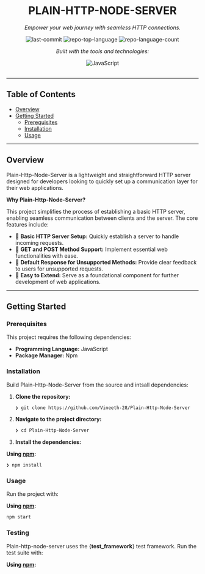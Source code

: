 <div id="top">

<!-- HEADER STYLE: CLASSIC -->
<div align="center">


# PLAIN-HTTP-NODE-SERVER

<em>Empower your web journey with seamless HTTP connections.</em>

<!-- BADGES -->
<img src="https://img.shields.io/github/last-commit/Vineeth-28/Plain-Http-Node-Server?style=flat&logo=git&logoColor=white&color=0080ff" alt="last-commit">
<img src="https://img.shields.io/github/languages/top/Vineeth-28/Plain-Http-Node-Server?style=flat&color=0080ff" alt="repo-top-language">
<img src="https://img.shields.io/github/languages/count/Vineeth-28/Plain-Http-Node-Server?style=flat&color=0080ff" alt="repo-language-count">

<em>Built with the tools and technologies:</em>

<img src="https://img.shields.io/badge/JavaScript-F7DF1E.svg?style=flat&logo=JavaScript&logoColor=black" alt="JavaScript">

</div>
<br>

---

## Table of Contents

- [Overview](#overview)
- [Getting Started](#getting-started)
    - [Prerequisites](#prerequisites)
    - [Installation](#installation)
    - [Usage](#usage)


---

## Overview

Plain-Http-Node-Server is a lightweight and straightforward HTTP server designed for developers looking to quickly set up a communication layer for their web applications.

**Why Plain-Http-Node-Server?**

This project simplifies the process of establishing a basic HTTP server, enabling seamless communication between clients and the server. The core features include:

- 🚀 **Basic HTTP Server Setup:** Quickly establish a server to handle incoming requests.
- 📡 **GET and POST Method Support:** Implement essential web functionalities with ease.
- 🔄 **Default Response for Unsupported Methods:** Provide clear feedback to users for unsupported requests.
- 🔧 **Easy to Extend:** Serve as a foundational component for further development of web applications.

---

## Getting Started

### Prerequisites

This project requires the following dependencies:

- **Programming Language:** JavaScript
- **Package Manager:** Npm

### Installation

Build Plain-Http-Node-Server from the source and intsall dependencies:

1. **Clone the repository:**

    ```sh
    ❯ git clone https://github.com/Vineeth-28/Plain-Http-Node-Server
    ```

2. **Navigate to the project directory:**

    ```sh
    ❯ cd Plain-Http-Node-Server
    ```

3. **Install the dependencies:**

**Using [npm](https://www.npmjs.com/):**

```sh
❯ npm install
```

### Usage

Run the project with:

**Using [npm](https://www.npmjs.com/):**

```sh
npm start
```

### Testing

Plain-http-node-server uses the {__test_framework__} test framework. Run the test suite with:

**Using [npm](https://www.npmjs.com/):**

